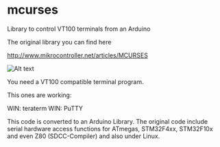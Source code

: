 # mcurses

Library to control VT100 terminals from an Arduino

The original library you can find here

http://www.mikrocontroller.net/articles/MCURSES

![Alt text](doc/demo_picture.jpg?raw=true "mcurses demo")

You need a VT100 compatible terminal program.

This ones are working:

WIN: teraterm
WIN: PuTTY


This code is converted to an Arduino Library.
The original code include serial hardware access functions for
ATmegas, STM32F4xx, STM32F10x and even Z80 (SDCC-Compiler) and also under Linux.
